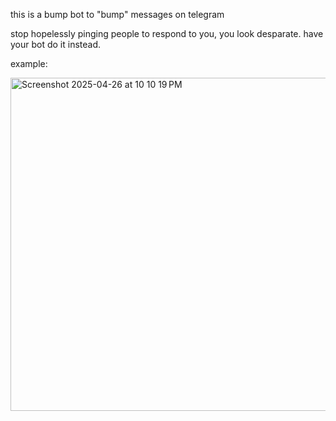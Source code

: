 this is a bump bot to "bump" messages on telegram

stop hopelessly pinging people to respond to you, you look desparate. have your bot do it instead. 

example:


<img width="533" alt="Screenshot 2025-04-26 at 10 10 19 PM" src="https://github.com/user-attachments/assets/7699bcae-3c35-4571-8468-d48f8fc5a8a1" />
